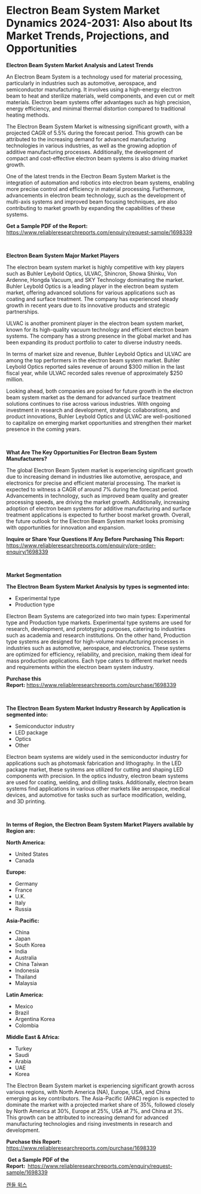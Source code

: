 <p><h1>Electron Beam System Market Dynamics 2024-2031: Also about Its Market Trends, Projections, and Opportunities</h1></p><p><strong>Electron Beam System Market Analysis and Latest Trends</strong></p>
<p><p>An Electron Beam System is a technology used for material processing, particularly in industries such as automotive, aerospace, and semiconductor manufacturing. It involves using a high-energy electron beam to heat and sterilize materials, weld components, and even cut or melt materials. Electron beam systems offer advantages such as high precision, energy efficiency, and minimal thermal distortion compared to traditional heating methods.</p><p>The Electron Beam System Market is witnessing significant growth, with a projected CAGR of 5.5% during the forecast period. This growth can be attributed to the increasing demand for advanced manufacturing technologies in various industries, as well as the growing adoption of additive manufacturing processes. Additionally, the development of compact and cost-effective electron beam systems is also driving market growth.</p><p>One of the latest trends in the Electron Beam System Market is the integration of automation and robotics into electron beam systems, enabling more precise control and efficiency in material processing. Furthermore, advancements in electron beam technology, such as the development of multi-axis systems and improved beam focusing techniques, are also contributing to market growth by expanding the capabilities of these systems.</p></p>
<p><strong>Get a Sample PDF of the Report:&nbsp;</strong> <a href="https://www.reliableresearchreports.com/enquiry/request-sample/1698339">https://www.reliableresearchreports.com/enquiry/request-sample/1698339</a></p>
<p>&nbsp;</p>
<p><strong>Electron Beam System Major Market Players</strong></p>
<p><p>The electron beam system market is highly competitive with key players such as Buhler Leybold Optics, ULVAC, Shincron, Showa Shinku, Von Ardenne, Hongda Vacuum, and SKY Technology dominating the market. Buhler Leybold Optics is a leading player in the electron beam system market, offering advanced solutions for various applications such as coating and surface treatment. The company has experienced steady growth in recent years due to its innovative products and strategic partnerships.</p><p>ULVAC is another prominent player in the electron beam system market, known for its high-quality vacuum technology and efficient electron beam systems. The company has a strong presence in the global market and has been expanding its product portfolio to cater to diverse industry needs.</p><p>In terms of market size and revenue, Buhler Leybold Optics and ULVAC are among the top performers in the electron beam system market. Buhler Leybold Optics reported sales revenue of around $300 million in the last fiscal year, while ULVAC recorded sales revenue of approximately $250 million.</p><p>Looking ahead, both companies are poised for future growth in the electron beam system market as the demand for advanced surface treatment solutions continues to rise across various industries. With ongoing investment in research and development, strategic collaborations, and product innovations, Buhler Leybold Optics and ULVAC are well-positioned to capitalize on emerging market opportunities and strengthen their market presence in the coming years.</p></p>
<p>&nbsp;</p>
<p><strong>What Are The Key Opportunities For Electron Beam System Manufacturers?</strong></p>
<p><p>The global Electron Beam System market is experiencing significant growth due to increasing demand in industries like automotive, aerospace, and electronics for precise and efficient material processing. The market is expected to witness a CAGR of around 7% during the forecast period. Advancements in technology, such as improved beam quality and greater processing speeds, are driving the market growth. Additionally, increasing adoption of electron beam systems for additive manufacturing and surface treatment applications is expected to further boost market growth. Overall, the future outlook for the Electron Beam System market looks promising with opportunities for innovation and expansion.</p></p>
<p><strong>Inquire or Share Your Questions If Any Before Purchasing This Report:</strong> <a href="https://www.reliableresearchreports.com/enquiry/pre-order-enquiry/1698339">https://www.reliableresearchreports.com/enquiry/pre-order-enquiry/1698339</a></p>
<p>&nbsp;</p>
<p><strong>Market Segmentation</strong></p>
<p><strong>The Electron Beam System Market Analysis by types is segmented into:</strong></p>
<p><ul><li>Experimental type</li><li>Production type</li></ul></p>
<p><p>Electron Beam Systems are categorized into two main types: Experimental type and Production type markets. Experimental type systems are used for research, development, and prototyping purposes, catering to industries such as academia and research institutions. On the other hand, Production type systems are designed for high-volume manufacturing processes in industries such as automotive, aerospace, and electronics. These systems are optimized for efficiency, reliability, and precision, making them ideal for mass production applications. Each type caters to different market needs and requirements within the electron beam system industry.</p></p>
<p><strong>Purchase this Report:&nbsp;</strong><a href="https://www.reliableresearchreports.com/purchase/1698339">https://www.reliableresearchreports.com/purchase/1698339</a></p>
<p>&nbsp;</p>
<p><strong>The Electron Beam System Market Industry Research by Application is segmented into:</strong></p>
<p><ul><li>Semiconductor industry</li><li>LED package</li><li>Optics</li><li>Other</li></ul></p>
<p><p>Electron beam systems are widely used in the semiconductor industry for applications such as photomask fabrication and lithography. In the LED package market, these systems are utilized for cutting and shaping LED components with precision. In the optics industry, electron beam systems are used for coating, welding, and drilling tasks. Additionally, electron beam systems find applications in various other markets like aerospace, medical devices, and automotive for tasks such as surface modification, welding, and 3D printing.</p></p>
<p>&nbsp;</p>
<p><strong>In terms of Region, the Electron Beam System Market Players available by Region are:</strong></p>
<p>
    <p> <strong> North America: </strong>
        <ul>
            <li>United States</li>
            <li>Canada</li>
        </ul>
        </p> 
    <p> <strong> Europe: </strong>
        <ul>
            <li>Germany</li>
            <li>France</li>
            <li>U.K.</li>
            <li>Italy</li>
            <li>Russia</li>
        </ul>
        </p> 
    <p> <strong> Asia-Pacific: </strong>
        <ul>
            <li>China</li>
            <li>Japan</li>
            <li>South Korea</li>
            <li>India</li>
            <li>Australia</li>
            <li>China Taiwan</li>
            <li>Indonesia</li>
            <li>Thailand</li>
            <li>Malaysia</li>
        </ul>
        </p> 
    <p> <strong> Latin America: </strong>
        <ul>
            <li>Mexico</li>
            <li>Brazil</li>
            <li>Argentina Korea</li>
            <li>Colombia</li>
        </ul>
        </p> 
    <p> <strong> Middle East & Africa: </strong>
        <ul>
            <li>Turkey</li>
            <li>Saudi</li>
            <li>Arabia</li>
            <li>UAE</li>
            <li>Korea</li>
        </ul>
    </p>
    </p>
<p><p>The Electron Beam System market is experiencing significant growth across various regions, with North America (NA), Europe, USA, and China emerging as key contributors. The Asia-Pacific (APAC) region is expected to dominate the market with a projected market share of 35%, followed closely by North America at 30%, Europe at 25%, USA at 7%, and China at 3%. This growth can be attributed to increasing demand for advanced manufacturing technologies and rising investments in research and development.</p></p>
<p><strong>Purchase this Report: </strong><a href="https://www.reliableresearchreports.com/purchase/1698339">https://www.reliableresearchreports.com/purchase/1698339</a></p>
<p>&nbsp;<strong>Get a Sample PDF of the Report:&nbsp;&nbsp;</strong><a href="https://www.reliableresearchreports.com/enquiry/request-sample/1698339">https://www.reliableresearchreports.com/enquiry/request-sample/1698339</a></p>
<p><strong></strong></p>
<p><p><a href="https://github.com/qpfbabw35734906/Market-Research-Report-List-1/blob/main/33806569575.md">캔들 윅스</a></p></p>